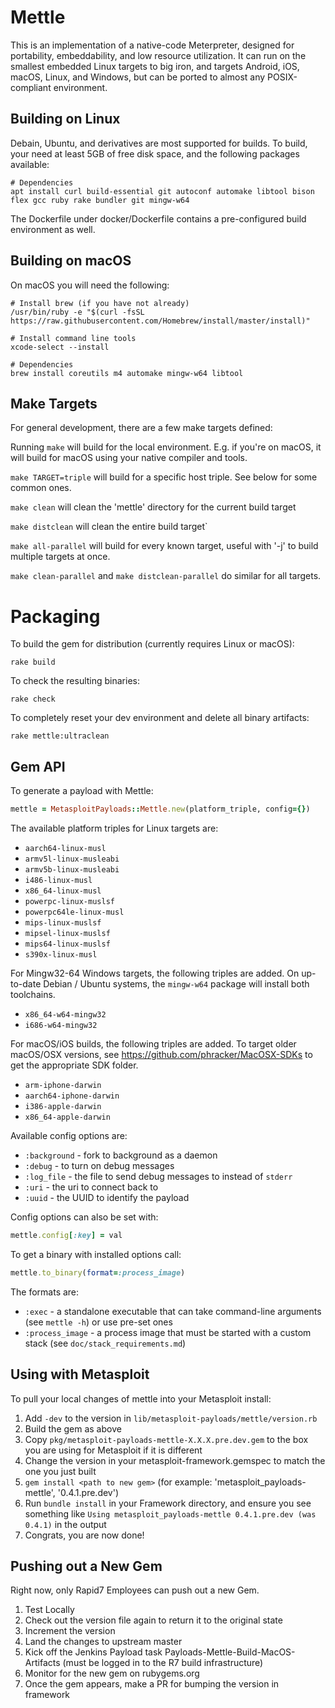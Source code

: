 Mettle
======

This is an implementation of a native-code Meterpreter, designed for
portability, embeddability, and low resource utilization. It can run on the
smallest embedded Linux targets to big iron, and targets Android, iOS, macOS,
Linux, and Windows, but can be ported to almost any POSIX-compliant
environment.

Building on Linux
------------

Debain, Ubuntu, and derivatives are most supported for builds. To build, your need at least 5GB of free disk space, and the following packages available:

```
# Dependencies
apt install curl build-essential git autoconf automake libtool bison flex gcc ruby rake bundler git mingw-w64
```

The Dockerfile under docker/Dockerfile contains a pre-configured build
environment as well.

Building on macOS
------------

On macOS you will need the following:

```
# Install brew (if you have not already)
/usr/bin/ruby -e "$(curl -fsSL https://raw.githubusercontent.com/Homebrew/install/master/install)"

# Install command line tools
xcode-select --install

# Dependencies
brew install coreutils m4 automake mingw-w64 libtool
```

Make Targets
------------

For general development, there are a few make targets defined:

Running `make` will build for the local environment. E.g. if you're on macOS,
it will build for macOS using your native compiler and tools.

`make TARGET=triple` will build for a specific host triple. See below for some
common ones.

`make clean` will clean the 'mettle' directory for the current build target

`make distclean` will clean the entire build target`

`make all-parallel` will build for every known target, useful with '-j' to build multiple targets at once.

`make clean-parallel` and `make distclean-parallel` do similar for all targets.

Packaging
=========

To build the gem for distribution (currently requires Linux or macOS):

```
rake build
```

To check the resulting binaries:

```
rake check
```

To completely reset your dev environment and delete all binary artifacts:

```
rake mettle:ultraclean
```

Gem API
-------

To generate a payload with Mettle:
```ruby
mettle = MetasploitPayloads::Mettle.new(platform_triple, config={})
```

The available platform triples for Linux targets are:

* `aarch64-linux-musl`
* `armv5l-linux-musleabi`
* `armv5b-linux-musleabi`
* `i486-linux-musl`
* `x86_64-linux-musl`
* `powerpc-linux-muslsf`
* `powerpc64le-linux-musl`
* `mips-linux-muslsf`
* `mipsel-linux-muslsf`
* `mips64-linux-muslsf`
* `s390x-linux-musl`

For Mingw32-64 Windows targets, the following triples are added. On up-to-date
Debian / Ubuntu systems, the `mingw-w64` package will install both toolchains.

* `x86_64-w64-mingw32`
* `i686-w64-mingw32`

For macOS/iOS builds, the following triples are added. To target older macOS/OSX
versions, see https://github.com/phracker/MacOSX-SDKs to get the appropriate
SDK folder.

* `arm-iphone-darwin`
* `aarch64-iphone-darwin`
* `i386-apple-darwin`
* `x86_64-apple-darwin`

Available config options are:
* `:background` - fork to background as a daemon
* `:debug` - to turn on debug messages
* `:log_file` - the file to send debug messages to instead of `stderr`
* `:uri` - the uri to connect back to
* `:uuid` - the UUID to identify the payload

Config options can also be set with:
```ruby
mettle.config[:key] = val
```

To get a binary with installed options call:
```ruby
mettle.to_binary(format=:process_image)
```

The formats are:
* `:exec` - a standalone executable that can take command-line arguments (see `mettle -h`) or use pre-set ones
* `:process_image` - a process image that must be started with a custom stack (see `doc/stack_requirements.md`)


Using with Metasploit
---------------------

To pull your local changes of mettle into your Metasploit install:

1. Add `-dev` to the version in `lib/metasploit-payloads/mettle/version.rb`
2. Build the gem as above
3. Copy `pkg/metasploit-payloads-mettle-X.X.X.pre.dev.gem` to the box you are using for Metasploit if it is different
4. Change the version in your metasploit-framework.gemspec to match the one you just built
5. `gem install <path to new gem>` (for example: 'metasploit_payloads-mettle', '0.4.1.pre.dev')
6. Run `bundle install` in your Framework directory, and ensure you see something like `Using metasploit_payloads-mettle 0.4.1.pre.dev (was 0.4.1)` in the output
7. Congrats, you are now done!

Pushing out a New Gem
----------------------
Right now, only Rapid7 Employees can push out a new Gem.
1. Test Locally
2. Check out the version file again to return it to the original state
3. Increment the version
4. Land the changes to upstream master
5. Kick off the Jenkins Payload task Payloads-Mettle-Build-MacOS-Artifacts (must be logged in to the R7 build infrastructure)
6. Monitor for the new gem on rubygems.org
7. Once the gem appears, make a PR for bumping the version in framework

